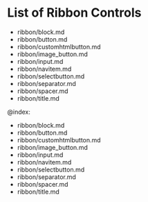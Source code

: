 List of Ribbon Controls
========================

- ribbon/block.md
- ribbon/button.md
- ribbon/customhtmlbutton.md
- ribbon/image_button.md
- ribbon/input.md
- ribbon/navitem.md
- ribbon/selectbutton.md
- ribbon/separator.md
- ribbon/spacer.md
- ribbon/title.md


@index:
- ribbon/block.md
- ribbon/button.md
- ribbon/customhtmlbutton.md
- ribbon/image_button.md
- ribbon/input.md
- ribbon/navitem.md
- ribbon/selectbutton.md
- ribbon/separator.md
- ribbon/spacer.md
- ribbon/title.md

